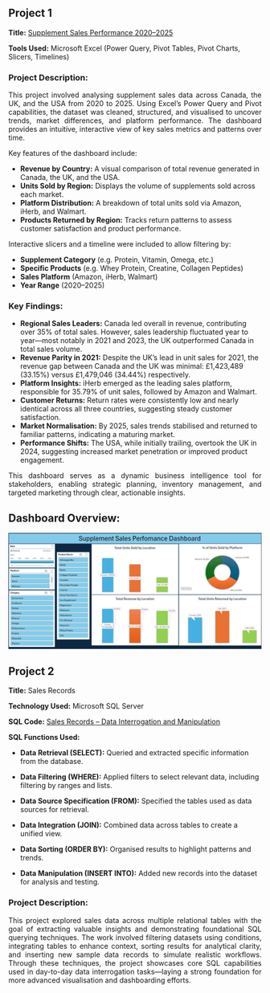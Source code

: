 ## **Project 1**  
**Title:** [Supplement Sales Performance 2020–2025](https://github.com/Ali-HassanBad/alhassan-portfolio.github.io/blob/main/Supplement_Sales.xlsx)

**Tools Used:** Microsoft Excel (Power Query, Pivot Tables, Pivot Charts, Slicers, Timelines)

### **Project Description:**  
<p align="justify">
This project involved analysing supplement sales data across Canada, the UK, and the USA from 2020 to 2025. Using Excel’s Power Query and Pivot capabilities, the dataset was cleaned, structured, and visualised to uncover trends, market differences, and platform performance. The dashboard provides an intuitive, interactive view of key sales metrics and patterns over time.</p>


Key features of the dashboard include:

- **Revenue by Country:** A visual comparison of total revenue generated in Canada, the UK, and the USA.
- **Units Sold by Region:** Displays the volume of supplements sold across each market.
- **Platform Distribution:** A breakdown of total units sold via Amazon, iHerb, and Walmart.
- **Products Returned by Region:** Tracks return patterns to assess customer satisfaction and product performance.

Interactive slicers and a timeline were included to allow filtering by:

- **Supplement Category** (e.g. Protein, Vitamin, Omega, etc.)
- **Specific Products** (e.g. Whey Protein, Creatine, Collagen Peptides)
- **Sales Platform** (Amazon, iHerb, Walmart)
- **Year Range** (2020–2025)

### **Key Findings:**
- **Regional Sales Leaders:** Canada led overall in revenue, contributing over 35% of total sales. However, sales leadership fluctuated year to year—most notably in 2021 and 2023, the UK outperformed Canada in total sales volume.
- **Revenue Parity in 2021:** Despite the UK’s lead in unit sales for 2021, the revenue gap between Canada and the UK was minimal: £1,423,489 (33.15%) versus £1,479,046 (34.44%) respectively.
- **Platform Insights:** iHerb emerged as the leading sales platform, responsible for 35.79% of unit sales, followed by Amazon and Walmart.
- **Customer Returns:** Return rates were consistently low and nearly identical across all three countries, suggesting steady customer satisfaction.
- **Market Normalisation:** By 2025, sales trends stabilised and returned to familiar patterns, indicating a maturing market.
- **Performance Shifts:** The USA, while initially trailing, overtook the UK in 2024, suggesting increased market penetration or improved product engagement.

<p align="justify">This dashboard serves as a dynamic business intelligence tool for stakeholders, enabling strategic planning, inventory management, and targeted marketing through clear, actionable insights.</p>

## **Dashboard Overview:**
![Supplement](Supplement.png)

## **Project 2**  
**Title:** Sales Records  

**Technology Used:** Microsoft SQL Server  

**SQL Code:** [Sales Records – Data Interrogation and Manipulation](https://github.com/Ali-HassanBad/alhassan-portfolio.github.io/commit/7161c0e66e10e1445c0f14d90d89605d55ee1b9b)  

**SQL Functions Used:** 
- **Data Retrieval (SELECT):** Queried and extracted specific information from the database.

- **Data Filtering (WHERE):** Applied filters to select relevant data, including filtering by ranges and lists.
 
- **Data Source Specification (FROM):** Specified the tables used as data sources for retrieval.

- **Data Integration (JOIN):** Combined data across tables to create a unified view.

- **Data Sorting (ORDER BY):** Organised results to highlight patterns and trends.

- **Data Manipulation (INSERT INTO):** Added new records into the dataset for analysis and testing.

### **Project Description:**  
<p align="justify">This project explored sales data across multiple relational tables with the goal of extracting valuable insights and demonstrating foundational SQL querying techniques.  
The work involved filtering datasets using conditions, integrating tables to enhance context, sorting results for analytical clarity, and inserting new sample data records to simulate realistic workflows.  
Through these techniques, the project showcases core SQL capabilities used in day-to-day data interrogation tasks—laying a strong foundation for more advanced visualisation and dashboarding efforts.</p>

 

 
